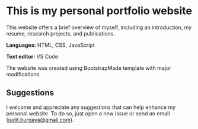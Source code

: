 # This is my personal portfolio website

This website offers a brief overview of myself, including an introduction, my resume, research projects, and publications.

**Languages:** HTML, CSS, JavaScript

**Text editor:** VS Code

The website was created using BootstrapMade template with major modifications.

## Suggestions

I welcome and appreciate any suggestions that can help enhance my personal website. To do so, just open a new issue or send an email (judit.burgaya@gmail.com).
